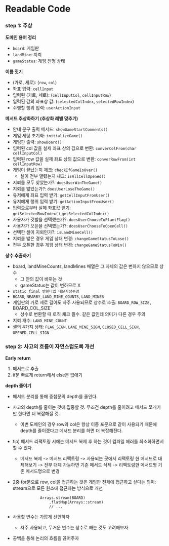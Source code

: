 # Readable Code

### step 1: 추상

**도메인 용어 정리**

- `board`: 게임판
- `landMine`: 지뢰
- `gameStatus`: 게임 진행 상태

**이름 짓기**

- (가로, 세로): (`row`, `col`)
- 좌표 입력: `cellInput`
- 입력된 (가로, 세로): (`cellInputCol`, `cellInputRow`)
- 입력된 값의 좌표상 값: (`selectedColIndex`, `selectedRowIndex`)
- 수행할 행위 입력: `userActionInput`

**메서드 추상화하기 (추상화 레벨 맞추기)**

- 안내 문구 출력 메서드: `showGameStartComments()`
- 게임 세팅 초기화: `initializeGame()`
- 게임판 출력: `showBoard()`
- 입력된 col 값을 실제 좌표 상의 값으로 변환: `converColFrom(char cellInputCol)`
- 입력된 row 값을 실제 좌표 상의 값으로 변환: `converRowFrom(int cellInputRow)`
- 게임이 끝났는지 체크: `checkIfGameIsOver()`
  - 셀이 전부 열렸는지 체크: `isAllCellOpened()`
- 지뢰를 모두 찾았는가?: `doesUserWinTheGame()`
- 지뢰를 밟았는가?: `doesUserLoseTheGame()`
- 유저에게 좌표 입력 받기: `getCellInputFromUser()`
- 유저에게 행위 입력 받기: `getActionInputFromUser()`
- 입력으로부터 실제 좌표값 얻기: `getSelectedRowIndex()`,`getSelectedColIndex()`
- 사용자가 깃발을 선택했는가?: `doesUserChooseToPlantFlag()`
- 사용자가 오픈을 선택했는가?: `doesUserChooseToOpenCell()`
- 선택한 셀이 지뢰인가?: `isLandMineCell()`
- 지뢰를 밟은 경우 게임 상태 변경: `changeGameStatusToLose()`
- 전부 오픈한 경우 게임 상태 변경: `changeGameStatusToWin()`

**상수 추출하기**

- board, landMineCounts, landMines 배열은 그 자체의 값은 변하지 않으므로 상수
  - 그 안의 값이 바뀌는 것
  - gameStatus는 값이 변하므로 X
- `static final 반환타입 대문자상수명`
- `BOARD`, `NEARBY_LAND_MINE_COUNTS`, `LAND_MINES`
- 게임판의 가로 세로 길이도 자주 사용되므로 상수로 추출: `BOARD_ROW_SIZE, `BOARD_COL_SIZE`
  - 상수로 변환할 때 로직 체크 필수. 같은 값인데 의미가 다른 경우 주의
- 지뢰 개수: `LAND_MINE_COUNT`
- 셀의 4가지 상태: `FLAG_SIGN`, `LANE_MINE_SIGN`, `CLOSED_CELL_SIGN`, `OPENED_CELL_SIGN`



### step 2: 사고의 흐름이 자연스럽도록 개선

**Early return**

1. 메서드로 추출
2. if문 빠르게 return해서 else문 없애기


**depth 줄이기**

- 메서드 분리를 통해 중첩문의 depth를 줄인다.
- 사고의 depth를 줄이는 것에 집중할 것. 무조건 depth를 줄이려고 메서드 쪼개기만 한다면 더 복잡해질 것.

  - 이번 도메인의 경우 row와 col은 항상 이중 포문으로 같이 사용되기 때문에 depth를 줄이겠다고 메서드 분리를 하면 더 복잡해진다.
- tip) 메서드 리팩토링 시에는 메서드 복제 후 하는 것이 컴파일 에러를 최소화하면서 할 수 있다.

  - 메서드 복제 -> 메서드 리팩토링 -> 사용되는 곳에서 리팩토링 한 메서드로 대체해보기 -> 전부 대체 가능하면 기존 메서드 삭제 -> 리팩토링한 메서드명 기존 메서드명으로 변경
- 2중 for문으로 row, col을 접근하는 것은 게임판 전체에 접근하고 싶다는 의미: stream으로 모든 원소에 접근하는 방식으로 개선

  ```
              Arrays.stream(BOARD)
                  .flatMap(Arrays::stream)
                  // ...
  ```
- 사용할 변수는 가깝게 선언하자

  - 자주 사용되고, 무거운 변수는 상수로 빼는 것도 고려해보자
- 공백을 통해 논리의 흐름을 끊어주자
